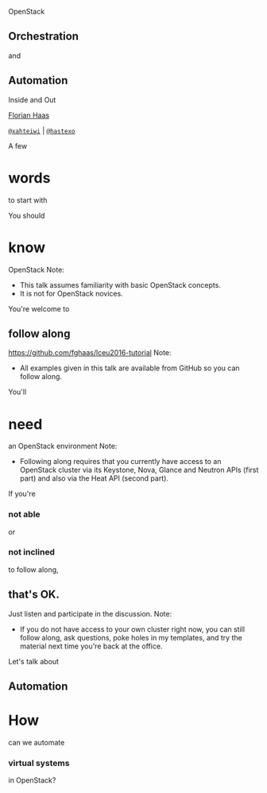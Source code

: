 OpenStack
## Orchestration
and
## Automation
Inside and Out

[Florian Haas](mailto:florian@hastexo.com)

[`@xahteiwi`](https://twitter.com/xahteiwi) | [`@hastexo`](https://twitter.com/hastexo)


A few
# words
to start with


You should
# know
OpenStack
Note:
- This talk assumes familiarity with basic OpenStack concepts.
- It is not for OpenStack novices.


You're welcome to
## follow along

https://github.com/fghaas/lceu2016-tutorial
Note:
- All examples given in this talk are available from GitHub so you can
  follow along.


You'll
# need
an OpenStack environment
Note:
- Following along requires that you currently have access to an
  OpenStack cluster via its Keystone, Nova, Glance and Neutron APIs
  (first part) and also via the Heat API (second part).


If you're
### not able
or
### not inclined
to follow along,
## that's OK.
Just listen and participate in the discussion.
Note:
- If you do not have access to your own cluster right now, you can
  still follow along, ask questions, poke holes in my templates, and
  try the material next time you're back at the office.


Let's talk about
## Automation


# How
can we automate
### virtual systems
in OpenStack?
